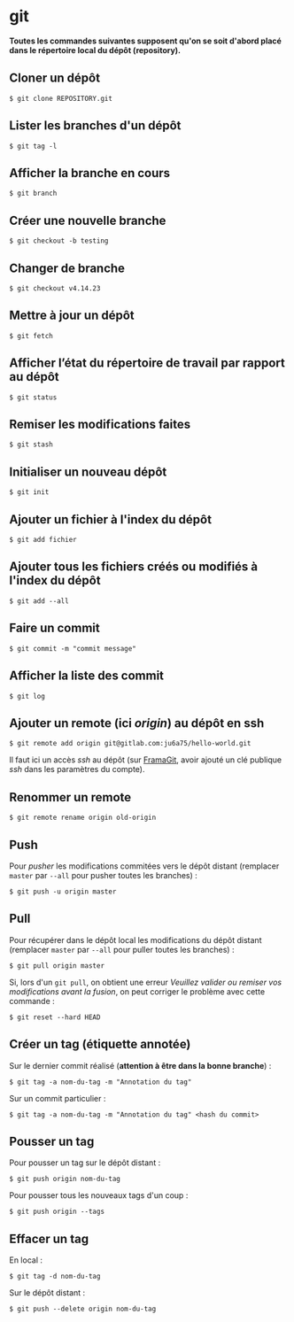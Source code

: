 git
===

**Toutes les commandes suivantes supposent qu'on se soit d'abord placé dans le répertoire local du dépôt (repository).**


## Cloner un dépôt
```
$ git clone REPOSITORY.git
```

## Lister les branches d'un dépôt
```
$ git tag -l
```

## Afficher la branche en cours
```
$ git branch
```

## Créer une nouvelle branche
```
$ git checkout -b testing
```

## Changer de branche
```
$ git checkout v4.14.23
```

## Mettre à jour un dépôt
```
$ git fetch
```

## Afficher l’état du répertoire de travail par rapport au dépôt
```
$ git status
```

## Remiser les modifications faites
```
$ git stash
```

## Initialiser un nouveau dépôt
```
$ git init
```

## Ajouter un fichier à l'index du dépôt
```
$ git add fichier
```

## Ajouter tous les fichiers créés ou modifiés à l'index du dépôt
```
$ git add --all
```

## Faire un commit
```
$ git commit -m "commit message"
```

## Afficher la liste des commit
```
$ git log
```

## Ajouter un remote (ici *origin*) au dépôt en ssh
```
$ git remote add origin git@gitlab.com:ju6a75/hello-world.git
```

Il faut ici un accès *ssh* au dépôt (sur [FramaGit](https://framagit.org), avoir ajouté un clé publique *ssh* dans les paramètres du compte).

## Renommer un remote
```
$ git remote rename origin old-origin
```

## Push
Pour *pusher* les modifications commitées vers le dépôt distant (remplacer `master` par `--all` pour pusher toutes les branches) :
```
$ git push -u origin master
```

## Pull
Pour récupérer dans le dépôt local les modifications du dépôt distant (remplacer `master` par `--all` pour puller toutes les branches) :
```
$ git pull origin master
```

Si, lors d'un `git pull`, on obtient une erreur *Veuillez valider ou remiser vos modifications avant la fusion*, on peut corriger le problème avec cette commande :
```
$ git reset --hard HEAD
```

## Créer un tag (étiquette annotée)
Sur le dernier commit réalisé (**attention à être dans la bonne branche**) :
```
$ git tag -a nom-du-tag -m "Annotation du tag"
```

Sur un commit particulier :
```
$ git tag -a nom-du-tag -m "Annotation du tag" <hash du commit>
```
## Pousser un tag
Pour pousser un tag sur le dépôt distant :
```
$ git push origin nom-du-tag
```

Pour pousser tous les nouveaux tags d'un coup :
```
$ git push origin --tags
```

## Effacer un tag
En local :
```
$ git tag -d nom-du-tag
```

Sur le dépôt distant :
```
$ git push --delete origin nom-du-tag
```
